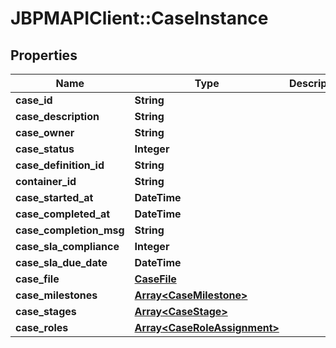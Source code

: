 # JBPMAPIClient::CaseInstance

## Properties
Name | Type | Description | Notes
------------ | ------------- | ------------- | -------------
**case_id** | **String** |  | [optional] 
**case_description** | **String** |  | [optional] 
**case_owner** | **String** |  | [optional] 
**case_status** | **Integer** |  | [optional] 
**case_definition_id** | **String** |  | [optional] 
**container_id** | **String** |  | [optional] 
**case_started_at** | **DateTime** |  | [optional] 
**case_completed_at** | **DateTime** |  | [optional] 
**case_completion_msg** | **String** |  | [optional] 
**case_sla_compliance** | **Integer** |  | [optional] 
**case_sla_due_date** | **DateTime** |  | [optional] 
**case_file** | [**CaseFile**](CaseFile.md) |  | [optional] 
**case_milestones** | [**Array&lt;CaseMilestone&gt;**](CaseMilestone.md) |  | [optional] 
**case_stages** | [**Array&lt;CaseStage&gt;**](CaseStage.md) |  | [optional] 
**case_roles** | [**Array&lt;CaseRoleAssignment&gt;**](CaseRoleAssignment.md) |  | [optional] 


